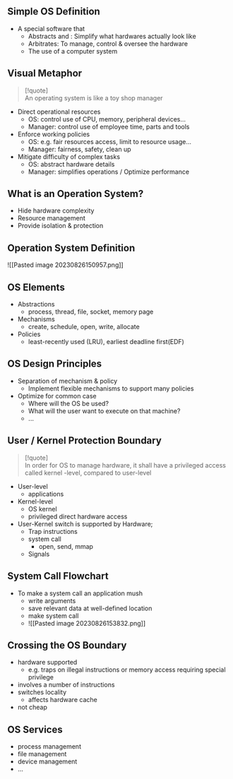## Simple OS Definition

- A special software that
	- Abstracts and : Simplify what hardwares actually look like
	- Arbitrates: To manage, control & oversee the hardware
	- The use of a computer system

## Visual Metaphor

> [!quote]  
> An operating system is like a toy shop manager

- Direct operational resources
	- OS: control use of CPU, memory, peripheral devices…
	- Manager: control use of employee time, parts and tools
- Enforce working policies
	- OS: e.g. fair resources access, limit to resource usage…
	- Manager: fairness, safety, clean up
- Mitigate difficulty of complex tasks
	- OS: abstract hardware details
	- Manager: simplifies operations / Optimize performance

## What is an Operation System?
* Hide hardware complexity
* Resource management
* Provide isolation & protection

## Operation System Definition
![[Pasted image 20230826150957.png]]
## OS Elements
* Abstractions
	* process, thread, file, socket, memory page
* Mechanisms
	* create, schedule, open, write, allocate
* Policies
	* least-recently used (LRU), earliest deadline first(EDF)
## OS Design Principles
* Separation of mechanism & policy
	* Implement flexible mechanisms to support many policies
* Optimize for common case
	* Where will the OS be used?
	* What will the user want to execute on that machine?
	* ...
## User / Kernel Protection Boundary
> [!quote]  
> In order for OS to manage hardware, it shall have a privileged access called kernel -level, compared to user-level
* User-level
	* applications
* Kernel-level
	* OS kernel
	* privileged direct hardware access
* User-Kernel switch is supported by Hardware;
	* Trap instructions
	* system call
		* open, send, mmap
	* Signals
## System Call Flowchart
* To make a system call an application mush
	* write arguments
	* save relevant data at well-defined location
	* make system call
	* ![[Pasted image 20230826153832.png]]
## Crossing the OS Boundary
* hardware supported
	* e.g. traps on illegal instructions or memory access requiring special privilege
* involves a number of instructions
* switches locality
	* affects hardware cache
* not cheap
## OS Services
* process management
* file management
* device management
* ...
